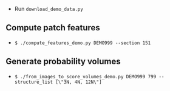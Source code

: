 - Run `download_demo_data.py`

## Compute patch features
- `$ ./compute_features_demo.py DEMO999 --section 151`

## Generate probability volumes
- `$ ./from_images_to_score_volumes_demo.py DEMO999 799 --structure_list [\"3N, 4N, 12N\"]`
